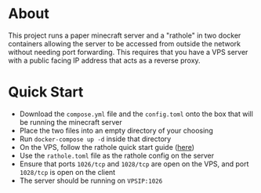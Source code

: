 # About

This project runs a paper minecraft server and a "rathole" in two docker containers allowing the server to be accessed from outside the network without needing port forwarding. This requires that you have a VPS server with a public facing IP address that acts as a reverse proxy.

# Quick Start

- Download the `compose.yml` file and the `config.toml` onto the box that will be running the minecraft server
- Place the two files into an empty directory of your choosing
- Run `docker-compose up -d` inside that directory
- On the VPS, follow the rathole quick start guide ([here](https://github.com/rapiz1/rathole/))
- Use the `rathole.toml` file as the rathole config on the server
- Ensure that ports `1026/tcp` and `1028/tcp` are open on the VPS, and port `1028/tcp` is open on the client
- The server should be running on `VPSIP:1026`
